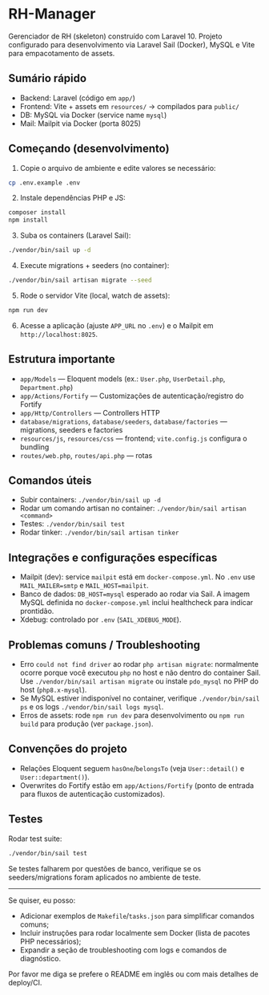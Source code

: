 # RH-Manager

Gerenciador de RH (skeleton) construído com Laravel 10. Projeto configurado para desenvolvimento via Laravel Sail (Docker), MySQL e Vite para empacotamento de assets.

## Sumário rápido

- Backend: Laravel (código em `app/`)
- Frontend: Vite + assets em `resources/` → compilados para `public/`
- DB: MySQL via Docker (service name `mysql`)
- Mail: Mailpit via Docker (porta 8025)

## Começando (desenvolvimento)

1. Copie o arquivo de ambiente e edite valores se necessário:

```zsh
cp .env.example .env
```

2. Instale dependências PHP e JS:

```zsh
composer install
npm install
```

3. Suba os containers (Laravel Sail):

```zsh
./vendor/bin/sail up -d
```

4. Execute migrations + seeders (no container):

```zsh
./vendor/bin/sail artisan migrate --seed
```

5. Rode o servidor Vite (local, watch de assets):

```zsh
npm run dev
```

6. Acesse a aplicação (ajuste `APP_URL` no `.env`) e o Mailpit em `http://localhost:8025`.

## Estrutura importante

- `app/Models` — Eloquent models (ex.: `User.php`, `UserDetail.php`, `Department.php`)
- `app/Actions/Fortify` — Customizações de autenticação/registro do Fortify
- `app/Http/Controllers` — Controllers HTTP
- `database/migrations`, `database/seeders`, `database/factories` — migrations, seeders e factories
- `resources/js`, `resources/css` — frontend; `vite.config.js` configura o bundling
- `routes/web.php`, `routes/api.php` — rotas

## Comandos úteis

- Subir containers: `./vendor/bin/sail up -d`
- Rodar um comando artisan no container: `./vendor/bin/sail artisan <command>`
- Testes: `./vendor/bin/sail test`
- Rodar tinker: `./vendor/bin/sail artisan tinker`

## Integrações e configurações específicas

- Mailpit (dev): service `mailpit` está em `docker-compose.yml`. No `.env` use `MAIL_MAILER=smtp` e `MAIL_HOST=mailpit`.
- Banco de dados: `DB_HOST=mysql` esperado ao rodar via Sail. A imagem MySQL definida no `docker-compose.yml` inclui healthcheck para indicar prontidão.
- Xdebug: controlado por `.env` (`SAIL_XDEBUG_MODE`).

## Problemas comuns / Troubleshooting

- Erro `could not find driver` ao rodar `php artisan migrate`: normalmente ocorre porque você executou `php` no host e não dentro do container Sail. Use `./vendor/bin/sail artisan migrate` ou instale `pdo_mysql` no PHP do host (`php8.x-mysql`).
- Se MySQL estiver indisponível no container, verifique `./vendor/bin/sail ps` e os logs `./vendor/bin/sail logs mysql`.
- Erros de assets: rode `npm run dev` para desenvolvimento ou `npm run build` para produção (ver `package.json`).

## Convenções do projeto

- Relações Eloquent seguem `hasOne`/`belongsTo` (veja `User::detail()` e `User::department()`).
- Overwrites do Fortify estão em `app/Actions/Fortify` (ponto de entrada para fluxos de autenticação customizados).

## Testes

Rodar test suite:

```zsh
./vendor/bin/sail test
```

Se testes falharem por questões de banco, verifique se os seeders/migrations foram aplicados no ambiente de teste.

---

Se quiser, eu posso:

- Adicionar exemplos de `Makefile`/`tasks.json` para simplificar comandos comuns;
- Incluir instruções para rodar localmente sem Docker (lista de pacotes PHP necessários);
- Expandir a seção de troubleshooting com logs e comandos de diagnóstico.

Por favor me diga se prefere o README em inglês ou com mais detalhes de deploy/CI.
